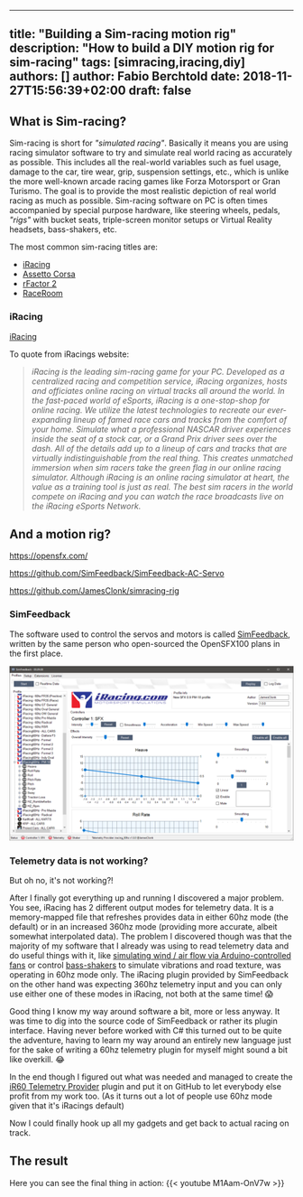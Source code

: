 
---
title: "Building a Sim-racing motion rig"
description: "How to build a DIY motion rig for sim-racing"
tags: [simracing,iracing,diy]
authors: []
author: Fabio Berchtold
date: 2018-11-27T15:56:39+02:00
draft: false
---

## What is Sim-racing?

Sim-racing is short for *"simulated racing"*. Basically it means you are using racing simulator software to try and simulate real world racing as accurately as possible. This includes all the real-world variables such as fuel usage, damage to the car, tire wear, grip, suspension settings, etc., which is unlike the more well-known arcade racing games like Forza Motorsport or Gran Turismo. The goal is to provide the most realistic depiction of real world racing as much as possible. Sim-racing software on PC is often times accompanied by special purpose hardware, like steering wheels, pedals, *"rigs"* with bucket seats, triple-screen monitor setups or Virtual Reality headsets, bass-shakers, etc.

The most common sim-racing titles are:
- [iRacing](https://en.wikipedia.org/wiki/IRacing)
- [Assetto Corsa](https://en.wikipedia.org/wiki/Assetto_Corsa)
- [rFactor 2](https://en.wikipedia.org/wiki/RFactor_2)
- [RaceRoom](https://en.wikipedia.org/wiki/RaceRoom)

### iRacing

[iRacing](https://www.iracing.com/)

To quote from iRacings website:
> *iRacing is the leading sim-racing game for your PC. Developed as a centralized racing and competition service, iRacing organizes, hosts and officiates online racing on virtual tracks all around the world. In the fast-paced world of eSports, iRacing is a one-stop-shop for online racing. We utilize the latest technologies to recreate our ever-expanding lineup of famed race cars and tracks from the comfort of your home. Simulate what a professional NASCAR driver experiences inside the seat of a stock car, or a Grand Prix driver sees over the dash. All of the details add up to a lineup of cars and tracks that are virtually indistinguishable from the real thing. This creates unmatched immersion when sim racers take the green flag in our online racing simulator. Although iRacing is an online racing simulator at heart, the value as a training tool is just as real. The best sim racers in the world compete on iRacing and you can watch the race broadcasts live on the iRacing eSports Network.*

## And a motion rig?

https://opensfx.com/

https://github.com/SimFeedback/SimFeedback-AC-Servo

https://github.com/JamesClonk/simracing-rig

### SimFeedback

The software used to control the servos and motors is called [SimFeedback](https://github.com/SimFeedback/SimFeedback-AC-Servo), written by the same person who open-sourced the OpenSFX100 plans in the first place.

![SimFeedback](/images/simfeedback.png)

### Telemetry data is not working?

But oh no, it's not working?!

After I finally got everything up and running I discovered a major problem. You see, iRacing has 2 different output modes for telemetry data. It is a memory-mapped file that refreshes provides data in either 60hz mode (the default) or in an increased 360hz mode (providing more accurate, albeit somewhat interpolated data). The problem I discovered though was that the majority of my software that I already was using to read telemetry data and do useful things with it, like [simulating wind / air flow via Arduino-controlled fans](https://www.youtube.com/watch?v=7fEaeoBWdHo) or control [bass-shakers](https://thebuttkicker.com/buttkicker-lfe/) to simulate vibrations and road texture, was operating in 60hz mode only. The iRacing plugin provided by SimFeedback on the other hand was expecting 360hz telemetry input and you can only use either one of these modes in iRacing, not both at the same time! 😱

Good thing I know my way around software a bit, more or less anyway. 
It was time to dig into the source code of SimFeedback or rather its plugin interface. Having never before worked with C# this turned out to be quite the adventure, having to learn my way around an entirely new language just for the sake of writing a 60hz telemetry plugin for myself might sound a bit like overkill. 😂

In the end though I figured out what was needed and managed to create the [iR60 Telemetry Provider](https://github.com/JamesClonk/iR60TelemetryProvider) plugin and put it on GitHub to let everybody else profit from my work too. (As it turns out a lot of people use 60hz mode given that it's iRacings default)

Now I could finally hook up all my gadgets and get back to actual racing on track.

## The result

Here you can see the final thing in action:
{{< youtube M1Aam-OnV7w >}}


